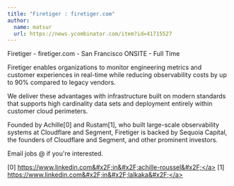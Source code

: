 ```yaml
---
title: "Firetiger : firetiger.com"
author:
  name: matsur
  url: https://news.ycombinator.com/item?id=41715527
---
```

Firetiger - firetiger.com - San Francisco ONSITE - Full Time

Firetiger enables organizations to monitor engineering metrics and customer experiences in real-time while reducing observability costs by up to 90% compared to legacy vendors.

We deliver these advantages with infrastructure built on modern standards that supports high cardinality data sets and deployment entirely within customer cloud perimeters.

Founded by Achille[0] and Rustam[1], who built large-scale observability systems at Cloudflare and Segment, Firetiger is backed by Sequoia Capital, the founders of Cloudflare and Segment, and other prominent investors.

Email jobs @ if you&#x27;re interested.

[0] <a href="https:&#x2F;&#x2F;www.linkedin.com&#x2F;in&#x2F;achille-roussel&#x2F;" rel="nofollow">https:&#x2F;&#x2F;www.linkedin.com&#x2F;in&#x2F;achille-roussel&#x2F;</a>
[1] <a href="https:&#x2F;&#x2F;www.linkedin.com&#x2F;in&#x2F;lalkaka&#x2F;" rel="nofollow">https:&#x2F;&#x2F;www.linkedin.com&#x2F;in&#x2F;lalkaka&#x2F;</a>
<JobApplication />
